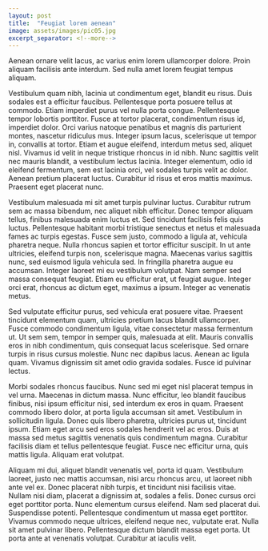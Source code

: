 ```yaml
---
layout: post
title:  "Feugiat lorem aenean"
image: assets/images/pic05.jpg
excerpt_separator: <!--more-->
---
```


Aenean ornare velit lacus, ac varius enim lorem ullamcorper dolore. Proin aliquam facilisis ante interdum. Sed nulla amet lorem feugiat tempus aliquam.

<!--more-->

Vestibulum quam nibh, lacinia ut condimentum eget, blandit eu risus. Duis sodales est a efficitur faucibus. Pellentesque porta posuere tellus at commodo. Etiam imperdiet purus vel nulla porta congue. Pellentesque tempor lobortis porttitor. Fusce at tortor placerat, condimentum risus id, imperdiet dolor. Orci varius natoque penatibus et magnis dis parturient montes, nascetur ridiculus mus. Integer ipsum lacus, scelerisque ut tempor in, convallis at tortor. Etiam et augue eleifend, interdum metus sed, aliquet nisl. Vivamus id velit in neque tristique rhoncus in id nibh. Nunc sagittis velit nec mauris blandit, a vestibulum lectus lacinia. Integer elementum, odio id eleifend fermentum, sem est lacinia orci, vel sodales turpis velit ac dolor. Aenean pretium placerat luctus. Curabitur id risus et eros mattis maximus. Praesent eget placerat nunc.

Vestibulum malesuada mi sit amet turpis pulvinar luctus. Curabitur rutrum sem ac massa bibendum, nec aliquet nibh efficitur. Donec tempor aliquam tellus, finibus malesuada enim luctus et. Sed tincidunt facilisis felis quis luctus. Pellentesque habitant morbi tristique senectus et netus et malesuada fames ac turpis egestas. Fusce sem justo, commodo a ligula at, vehicula pharetra neque. Nulla rhoncus sapien et tortor efficitur suscipit. In ut ante ultricies, eleifend turpis non, scelerisque magna. Maecenas varius sagittis nunc, sed euismod ligula vehicula sed. In fringilla pharetra augue eu accumsan. Integer laoreet mi eu vestibulum volutpat. Nam semper sed massa consequat feugiat. Etiam eu efficitur erat, ut feugiat augue. Integer orci erat, rhoncus ac dictum eget, maximus a ipsum. Integer ac venenatis metus.

Sed vulputate efficitur purus, sed vehicula erat posuere vitae. Praesent tincidunt elementum quam, ultricies pretium lacus blandit ullamcorper. Fusce commodo condimentum ligula, vitae consectetur massa fermentum ut. Ut sem sem, tempor in semper quis, malesuada at elit. Mauris convallis eros in nibh condimentum, quis consequat lacus scelerisque. Sed ornare turpis in risus cursus molestie. Nunc nec dapibus lacus. Aenean ac ligula quam. Vivamus dignissim sit amet odio gravida sodales. Fusce id pulvinar lectus.

Morbi sodales rhoncus faucibus. Nunc sed mi eget nisl placerat tempus in vel urna. Maecenas in dictum massa. Nunc efficitur, leo blandit faucibus finibus, nisi ipsum efficitur nisi, sed interdum ex eros in quam. Praesent commodo libero dolor, at porta ligula accumsan sit amet. Vestibulum in sollicitudin ligula. Donec quis libero pharetra, ultricies purus ut, tincidunt ipsum. Etiam eget arcu sed eros sodales hendrerit vel ac eros. Duis at massa sed metus sagittis venenatis quis condimentum magna. Curabitur facilisis diam et tellus pellentesque feugiat. Fusce nec efficitur urna, quis mattis ligula. Aliquam erat volutpat.

Aliquam mi dui, aliquet blandit venenatis vel, porta id quam. Vestibulum laoreet, justo nec mattis accumsan, nisi arcu rhoncus arcu, ut laoreet nibh ante vel ex. Donec placerat nibh turpis, et tincidunt nisi facilisis vitae. Nullam nisi diam, placerat a dignissim at, sodales a felis. Donec cursus orci eget porttitor porta. Nunc elementum cursus eleifend. Nam sed placerat dui. Suspendisse potenti. Pellentesque condimentum ut massa eget porttitor. Vivamus commodo neque ultrices, eleifend neque nec, vulputate erat. Nulla sit amet pulvinar libero. Pellentesque dictum blandit massa eget porta. Ut porta ante at venenatis volutpat. Curabitur at iaculis velit.